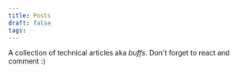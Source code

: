 ```yaml
---
title: Posts
draft: false
tags:
---
```


A collection of technical articles aka *buffs*. Don't forget to react and comment :)
